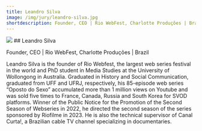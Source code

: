 ```yaml
---
title: Leandro Silva 
image: /img/jury/leandro-silva.jpg
shortdescription: Founder, CEO | Rio WebFest, Charlotte Produções | Brazil
---
```

<img src="/img/jury/leandro-silva.jpg">
## Leandro Silva 

Founder, CEO | Rio WebFest, Charlotte Produções | Brazil

Leandro Silva is the founder of Rio Webfest, the largest web series festival in the world and PhD student in Media Studies at the University of Wollongong in Australia. Graduated in History and Social Communication, graduated from UFF and UFRJ, respectively, his 85-episode web series “Oposto do Sexo” accumulated more than 1 million views on Youtube and was sold five times to France, Canada, Russia and South Korea for SVOD platforms. Winner of the Public Notice for the Promotion of the Second Season of Webseries in 2022, he directed the second season of the series sponsored by Riofilme in 2023. He is also the technical supervisor of Canal Curta!, a Brazilian cable TV channel specializing in documentaries.
